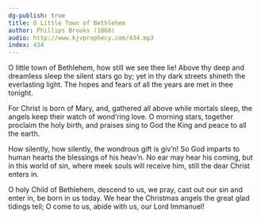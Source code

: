 ```yaml
---
dg-publish: true
title: O Little Town of Bethlehem
author: Phillips Brooks (1868)
audio: http://www.kjvprophecy.com/434.mp3
index: 434
---
```


O little town of Bethlehem,
how still we see thee lie!
Above thy deep and dreamless sleep
the silent stars go by;
yet in thy dark streets shineth
the everlasting light.
The hopes and fears of all the years
are met in thee tonight.

For Christ is born of Mary,
and, gathered all above
while mortals sleep, the angels keep
their watch of wond’ring love.
O morning stars, together
proclaim the holy birth,
and praises sing to God the King
and peace to all the earth.

How silently, how silently,
the wondrous gift is giv’n!
So God imparts to human hearts
the blessings of his heav’n.
No ear may hear his coming,
but in this world of sin,
where meek souls will receive him, still
the dear Christ enters in.

O holy Child of Bethlehem,
descend to us, we pray,
cast out our sin and enter in,
be born in us today.
We hear the Christmas angels
the great glad tidings tell;
O come to us, abide with us,
our Lord Immanuel!
